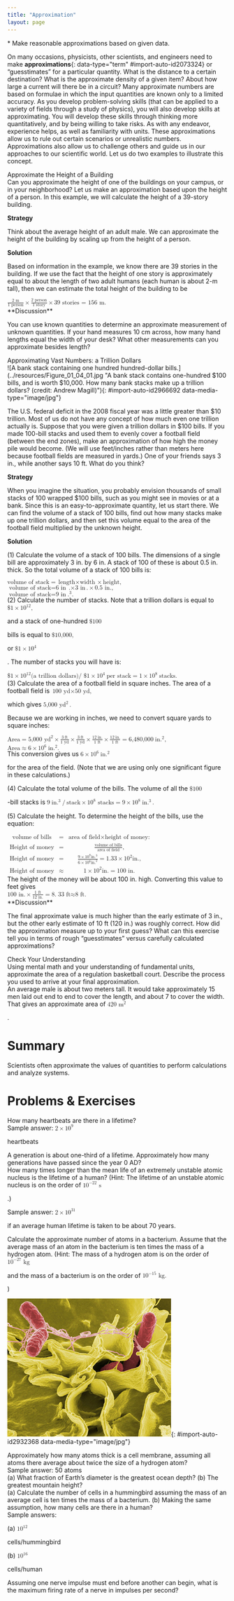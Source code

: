 ```yaml
---
title: "Approximation"
layout: page
---
```



<div data-type="abstract" markdown="1">
* Make reasonable approximations based on given data.

</div>

On many occasions, physicists, other scientists, and engineers need to make **approximations**{: data-type="term" #import-auto-id2073324} or “guesstimates” for a particular quantity. What is the distance to a certain destination? What is the approximate density of a given item? About how large a current will there be in a circuit? Many approximate numbers are based on formulae in which the input quantities are known only to a limited accuracy. As you develop problem-solving skills (that can be applied to a variety of fields through a study of physics), you will also develop skills at approximating. You will develop these skills through thinking more quantitatively, and by being willing to take risks. As with any endeavor, experience helps, as well as familiarity with units. These approximations allow us to rule out certain scenarios or unrealistic numbers. Approximations also allow us to challenge others and guide us in our approaches to our scientific world. Let us do two examples to illustrate this concept.

<div data-type="example" markdown="1">
<div data-type="title">
Approximate the Height of a Building
</div>
Can you approximate the height of one of the buildings on your campus, or in your neighborhood? Let us make an approximation based upon the height of a person. In this example, we will calculate the height of a 39-story building.

**Strategy**

Think about the average height of an adult male. We can approximate the height of the building by scaling up from the height of a person.

**Solution**

Based on information in the example, we know there are 39 stories in the building. If we use the fact that the height of one story is approximately equal to about the length of two adult humans (each human is about 2-m tall), then we can estimate the total height of the building to be

<div data-type="equation" id="eip-159">
<math xmlns="http://www.w3.org/1998/Math/MathML"><semantics><mrow><mrow><mrow><mrow><mrow><mfrac><mrow><mtext> 2 m</mtext></mrow><mrow><mtext>1 person</mtext></mrow></mfrac><mo stretchy="false">×</mo><mfrac><mrow><mtext>2 person</mtext></mrow><mrow><mtext>1 story</mtext></mrow></mfrac></mrow><mo stretchy="false">×</mo></mrow><mtext>39 stories = 156 m</mtext></mrow></mrow><mrow><mtext>.</mtext></mrow><mrow /></mrow><annotation encoding="StarMath 5.0"> size 12{ { {2" m"} over {1" person"} } times { {2" person"} over {1" story"} } times "39"" stories = 156 m"} {}</annotation></semantics></math>
</div>
**Discussion**

You can use known quantities to determine an approximate measurement of unknown quantities. If your hand measures 10 cm across, how many hand lengths equal the width of your desk? What other measurements can you approximate besides length?

</div>

<div data-type="example" markdown="1">
<div data-type="title">
Approximating Vast Numbers: a Trillion Dollars
</div>
![A bank stack containing one hundred hundred-dollar bills.](../resources/Figure_01_04_01.jpg "A bank stack contains one-hundred $100 bills, and is worth $10,000. How many bank stacks make up a trillion dollars? (credit: Andrew Magill)"){: #import-auto-id2966692 data-media-type="image/jpg"}


The U.S. federal deficit in the 2008 fiscal year was a little greater than $10 trillion. Most of us do not have any concept of how much even one trillion actually is. Suppose that you were given a trillion dollars in $100 bills. If you made 100-bill stacks and used them to evenly cover a football field (between the end zones), make an approximation of how high the money pile would become. (We will use feet/inches rather than meters here because football fields are measured in yards.) One of your friends says 3 in., while another says 10 ft. What do you think?

**Strategy**

When you imagine the situation, you probably envision thousands of small stacks of 100 wrapped $100 bills, such as you might see in movies or at a bank. Since this is an easy-to-approximate quantity, let us start there. We can find the volume of a stack of 100 bills, find out how many stacks make up one trillion dollars, and then set this volume equal to the area of the football field multiplied by the unknown height.

**Solution**

(1) Calculate the volume of a stack of 100 bills. The dimensions of a single bill are approximately 3 in. by 6 in. A stack of 100 of these is about 0.5 in. thick. So the total volume of a stack of 100 bills is:

<div data-type="equation" id="eip-51">
<math xmlns="http://www.w3.org/1998/Math/MathML"> <semantics> <mrow> <mrow> <mtable columnalign="left"> <mtr> <mrow> <mrow> <mrow> <mtext>volume of stack</mtext> <mo stretchy="false">=</mo> <mrow> <mrow> <mtext>length</mtext> <mo stretchy="false">×</mo> <mtext>width</mtext> </mrow> <mo stretchy="false">×</mo> <mtext>height,</mtext> </mrow> </mrow> </mrow> <mrow /> </mrow> </mtr> <mtr> <mrow> <mrow> <mrow> <mrow> <mtext>volume of stack</mtext> <mo stretchy="false">=</mo> <mtext>6 in</mtext> </mrow> <mrow> <mtext>.</mtext> <mo stretchy="false">×</mo> <mtext>3 in</mtext> </mrow> <mrow> <mtext>.</mtext> <mo stretchy="false">×</mo> <mn>0</mn> </mrow> <mtext>.</mtext> <mtext>5 in</mtext> <mtext>.</mtext> <mi>,</mi> </mrow> </mrow> <mrow /> </mrow> </mtr> <mtr> <mrow> <mrow> <mrow> <mrow> <mtext>volume of stack</mtext> <mo stretchy="false">=</mo> <mtext>9 in</mtext> </mrow> <msup> <mtext>.</mtext> <mrow> <mn>3</mn> </mrow> </msup> <mtext>.</mtext> </mrow> </mrow> <mrow /> </mrow> </mtr> </mtable> <mrow /> </mrow> </mrow> <annotation encoding="StarMath 5.0">alignl { stack { size 12{"volume of stack"="length" times "width" times "height,"} {} # size 12{"volume of stack"="6 in" "." times "3 in" "." times 0 "." "5 in" "." ,} {} # size 12{"volume of stack"="9 in" "." rSup { size 8{3} } "." } {} } } {}</annotation> </semantics> </math>
</div>
(2) Calculate the number of stacks. Note that a trillion dollars is equal to <math xmlns="http://www.w3.org/1998/Math/MathML"><semantics><mrow><mrow><mrow><mi>$</mi><mrow><mn>1</mn><mo stretchy="false">×</mo><msup><mtext>10</mtext><mrow><mtext>12</mtext></mrow></msup></mrow></mrow></mrow><mo>,</mo></mrow><annotation encoding="StarMath 5.0"> size 12{$1 times "10" rSup { size 8{"12"} } } {}</annotation></semantics></math>

 and a stack of one-hundred <math xmlns="http://www.w3.org/1998/Math/MathML"><semantics><mrow><mrow><mrow><mi>$</mi><mtext>100</mtext></mrow></mrow><mrow /></mrow><annotation encoding="StarMath 5.0"> size 12{$"100"} {}</annotation></semantics></math>

 bills is equal to <math xmlns="http://www.w3.org/1998/Math/MathML"><semantics><mrow><mrow><mrow><mi>$</mi><mtext>10</mtext><mi>,</mi><mtext>000</mtext><mi>,</mi></mrow></mrow><mrow /></mrow><annotation encoding="StarMath 5.0"> size 12{$"10","000",} {}</annotation></semantics></math>

 or <math xmlns="http://www.w3.org/1998/Math/MathML"><semantics><mrow><mrow><mrow><mi>$</mi><mrow><mn>1</mn><mo stretchy="false">×</mo><msup><mtext>10</mtext><mrow><mn>4</mn></mrow></msup></mrow></mrow></mrow><mrow /></mrow><annotation encoding="StarMath 5.0"> size 12{$1 times "10" rSup { size 8{4} } } {}</annotation></semantics></math>

. The number of stacks you will have is:

<div data-type="equation" id="eip-203">
<math xmlns="http://www.w3.org/1998/Math/MathML"> <semantics> <mrow> <mrow> <mrow> <mi>$</mi> <mrow> <mn>1</mn> <mo stretchy="false">×</mo> <msup> <mtext>10</mtext> <mrow> <mtext>12</mtext> </mrow> </msup> </mrow> <mo stretchy="false">(</mo> <mtext>a trillion dollars</mtext> <mo stretchy="false">)</mo> <mrow> <mtext> / $1</mtext> <mo stretchy="false">×</mo> <msup> <mtext>10</mtext> <mrow> <mn>4</mn> </mrow> </msup> </mrow> <mrow> <mspace width="0.25em" /> <mtext>per stack</mtext> <mo stretchy="false">=</mo> <mrow> <mn>1</mn> <mo stretchy="false">×</mo> <msup> <mtext>10</mtext> <mn>8</mn> </msup> </mrow> </mrow> <mspace width="0.25em" /> <mtext>stacks.</mtext> </mrow> </mrow> <mrow /> </mrow> <annotation encoding="StarMath 5.0"> size 12{$1 times "10" rSup { size 8{"12"} } \( "a trillion dollars" \) " / $1" times "10" rSup { size 8{4} } " per stack"=1 times "10""" lSup { size 8{8} } " stacks"} {}</annotation> </semantics> </math>
</div>
(3) Calculate the area of a football field in square inches. The area of a football field is <math xmlns="http://www.w3.org/1998/Math/MathML"><semantics><mrow><mrow><mrow><mrow><mtext>100 yd</mtext><mo stretchy="false">×</mo></mrow><mtext>50 yd,</mtext></mrow></mrow><mrow /></mrow></semantics></math>

 which gives <math xmlns="http://www.w3.org/1998/Math/MathML"><semantics><mrow><mrow><mrow><mn>5,</mn><msup><mtext>000 yd</mtext><mrow><mn>2</mn></mrow></msup></mrow></mrow><mo>.</mo></mrow><annotation encoding="StarMath 5.0"> size 12{5,"000 yd" rSup { size 8{2} } } {}</annotation></semantics></math>

 Because we are working in inches, we need to convert square yards to square inches:

<div data-type="equation" id="eip-446">
<math xmlns="http://www.w3.org/1998/Math/MathML"> <semantics> <mrow> <mrow> <mtable> <mtr> <mrow> <mrow> <mrow> <mrow> <mrow> <mtext>Area</mtext> <mo stretchy="false">=</mo> <mrow> <mrow> <mrow> <mrow> <msup> <mtext>5,000 yd</mtext> <mrow> <mn>2</mn> </mrow> </msup> <mo stretchy="false">×</mo> <mfrac> <mrow> <mn>3</mn> <mspace width="0.25em" /> <mtext>ft</mtext> </mrow> <mtext>1 yd</mtext> </mfrac> </mrow> <mo stretchy="false">×</mo> <mfrac> <mrow> <mn>3</mn> <mspace width="0.25em" /> <mtext>ft</mtext> </mrow> <mtext>1 yd</mtext> </mfrac> </mrow> <mo stretchy="false">×</mo> <mfrac> <mrow> <mtext>12</mtext> <mspace width="0.25em" /> <mtext>in</mtext> <mtext>.</mtext> </mrow> <mtext>1 ft</mtext> </mfrac> </mrow> <mo stretchy="false">×</mo> <mfrac> <mrow> <mtext>12</mtext> <mspace width="0.25em" /> <mtext>in</mtext> <mtext>.</mtext> </mrow> <mtext>1 ft</mtext> </mfrac> </mrow> </mrow> <mo stretchy="false">=</mo> <mn>6,</mn> </mrow> <mtext>480</mtext> <mi>,</mi> <mtext>000</mtext> <mspace width="0.25em" /> <mtext> in</mtext> <msup> <mtext>.</mtext> <mrow> <mn>2</mn> </mrow> </msup> <mi>,</mi> </mrow> </mrow> <mrow /> </mrow> </mtr> <mtr> <mrow> <mrow> <mtext>Area</mtext> <mo stretchy="false">≈</mo> <mrow> <mn>6</mn> <mo stretchy="false">×</mo> <msup> <mtext>10</mtext> <mrow> <mn>6</mn> </mrow> </msup> </mrow> </mrow> <mspace width="0.25em" /> <mtext>in</mtext> <msup> <mtext>.</mtext> <mrow> <mn>2</mn> </mrow> </msup> <mtext>.</mtext> <mrow /> </mrow> </mtr> </mtable> <mrow /> </mrow> </mrow> <annotation encoding="StarMath 5.0">alignl { stack { size 12{"Area"="5,000 yd" rSup { size 8{2} } times { {3" ft"} over {"1yd"} } times { {3" ft"} over {"1yd"} } times { {"12"" in" "." } over {"1 foot"} } times { {"12"" in" "." } over {"1 foot"} } =6,"480","000"" in" "." rSup { size 8{2} } ,} {} # "Area" approx 6 times "10" rSup { size 8{6} } " in" "." rSup { size 8{2} } "." {} } } {}</annotation> </semantics> </math>
</div>
This conversion gives us <math xmlns="http://www.w3.org/1998/Math/MathML"><semantics><mrow><mrow><mrow><mrow><mn>6</mn><mo stretchy="false">×</mo><msup><mtext>10</mtext><mrow><mn>6</mn></mrow></msup></mrow><mspace width="0.25em" /><mtext>in</mtext><msup><mtext>.</mtext><mrow><mn>2</mn></mrow></msup></mrow></mrow><mrow /></mrow><annotation encoding="StarMath 5.0"> size 12{6 times "10" rSup { size 8{6} } `"in" "." rSup { size 8{2} } } {}</annotation></semantics></math>

 for the area of the field. (Note that we are using only one significant figure in these calculations.)

(4) Calculate the total volume of the bills. The volume of all the <math xmlns="http://www.w3.org/1998/Math/MathML"><semantics><mrow><mrow><mrow><mi>$</mi><mtext>100</mtext></mrow></mrow><mrow /></mrow><annotation encoding="StarMath 5.0"> size 12{$"100"} {}</annotation></semantics></math>

-bill stacks is <math xmlns="http://www.w3.org/1998/Math/MathML"><semantics><mrow><mrow><mrow><mn>9</mn><mspace width="0.25em" /><mtext>in</mtext><mrow><mrow><msup><mtext>.</mtext><mrow><mn>3</mn></mrow></msup><mo stretchy="false">/</mo><mtext>stack</mtext></mrow><mo stretchy="false">×</mo><msup><mtext>10</mtext><mrow><mn>8</mn></mrow></msup></mrow><mrow><mtext> stacks</mtext><mo stretchy="false">=</mo><mrow><mn>9</mn><mo stretchy="false">×</mo><msup><mtext>10</mtext><mrow><mn>8</mn></mrow></msup></mrow></mrow><mspace width="0.25em" /><mtext>in</mtext><msup><mtext>.</mtext><mrow><mn>3</mn></mrow></msup></mrow></mrow><mo>.</mo></mrow><annotation encoding="StarMath 5.0"> size 12{9" in" "." rSup { size 8{3} } /"stack" times "10" rSup { size 8{8} } "stacks"=9 times "10" rSup { size 8{8} } " in" "." rSup { size 8{3} } } {}</annotation></semantics></math>

(5) Calculate the height. To determine the height of the bills, use the equation:

<div data-type="equation" id="eip-690">
<math xmlns="http://www.w3.org/1998/Math/MathML"> <semantics> <mrow> <mrow> <mtable columnalign="left"> <mtr> <mtd> <mtext>volume of bills</mtext></mtd> <mtd> <mo stretchy="false">=</mo></mtd> <mtd> <mtext>area of field</mtext> <mo stretchy="false">×</mo> <mtext>height of money:</mtext></mtd> </mtr> <mtr> <mtd> <mtext>Height of money</mtext></mtd> <mtd> <mo stretchy="false">=</mo></mtd> <mtd> <mfrac> <mtext>volume of bills</mtext> <mtext>area of field</mtext> </mfrac> <mi>,</mi></mtd> </mtr> <mtr> <mtd> <mtext>Height of money</mtext></mtd> <mtd> <mo stretchy="false">=</mo></mtd> <mtd> <mfrac> <mrow> <mrow> <mn>9</mn> <mo stretchy="false">×</mo> <msup> <mtext>10</mtext> <mrow> <mn>8</mn> </mrow> </msup> </mrow> <mtext> in</mtext> <msup> <mtext>.</mtext> <mrow> <mn>3</mn> </mrow> </msup> </mrow> <mrow> <mrow> <mn>6</mn> <mo stretchy="false">×</mo> <msup> <mtext>10</mtext> <mrow> <mn>6</mn> </mrow> </msup> </mrow> <msup> <mtext> in.</mtext> <mn>2</mn> </msup> </mrow> </mfrac> <mo stretchy="false">=</mo> <mn>1.33</mn> <mo stretchy="false">×</mo> <msup> <mtext>10</mtext> <mn>2</mn> </msup> <mtext> in.,</mtext></mtd> </mtr> <mtr> <mtd> <mtext>Height of money</mtext></mtd> <mtd> <mo stretchy="false">≈</mo></mtd> <mtd> <mn>1</mn> <mo stretchy="false">×</mo> <msup> <mtext>10</mtext> <mn>2</mn> </msup> <mtext> in.</mtext> <mo stretchy="false">=</mo> <mtext>100 in.</mtext></mtd> </mtr> </mtable> </mrow> </mrow> <annotation encoding="StarMath 5.0">alignl { stack { size 12{"volume of bills"="area of field" times "height of money:"} {} # size 12{"Height of money"= { {"volume of bills"} over {"area of field"} } ,} {} # size 12{"Height of money"= { {9 times "10" rSup { size 8{8} } " in" "." rSup { size 8{3} } } over {6 times "10" rSup { size 8{6} } " in" "." rSup { size 8{2} } } } =1 "." "33" times "10" rSup { size 8{2} } " in" "." ,} {} # "Height of money" approx 1 times "10" rSup { size 8{2} } " in" "." ="100 in" "." {} } } {}</annotation> </semantics> </math>
</div>
The height of the money will be about 100 in. high. Converting this value to feet gives

<div data-type="equation" id="eip-635">
<math xmlns="http://www.w3.org/1998/Math/MathML"><semantics><mrow><mrow><mrow><mtext>100 in</mtext><mrow><mrow><mtext>.</mtext><mo stretchy="false">×</mo><mfrac><mtext>1 ft</mtext><mrow><mtext>12 in</mtext><mtext>.</mtext></mrow></mfrac></mrow><mo stretchy="false">=</mo><mn>8</mn></mrow><mtext>.</mtext><mrow><mtext>33 ft</mtext><mo stretchy="false">≈</mo><mtext>8 ft.</mtext></mrow></mrow></mrow><mrow /></mrow><annotation encoding="StarMath 5.0"> size 12{"100 in" "." times { {"1ft"} over {"12 in" "." } } =8 "." "33 ft" approx "8 ft"} {}</annotation></semantics></math>
</div>
**Discussion**

The final approximate value is much higher than the early estimate of 3 in., but the other early estimate of 10 ft (120 in.) was roughly correct. How did the approximation measure up to your first guess? What can this exercise tell you in terms of rough “guesstimates” versus carefully calculated approximations?

</div>

<div data-type="exercise" print-placement="here" data-label="">
<div data-type="title">
Check Your Understanding
</div>
<div data-type="problem" markdown="1">
Using mental math and your understanding of fundamental units, approximate the area of a regulation basketball court. Describe the process you used to arrive at your final approximation.

</div>
<div data-type="solution" print-placement="here" markdown="1">
An average male is about two meters tall. It would take approximately 15 men laid out end to end to cover the length, and about 7 to cover the width. That gives an approximate area of <math xmlns="http://www.w3.org/1998/Math/MathML"><semantics><mrow><mrow><mrow><mtext>420</mtext><msup><mtext> m</mtext><mrow><mn>2</mn></mrow></msup></mrow></mrow><mrow /></mrow><annotation encoding="StarMath 5.0"> size 12{"420"" m" rSup { size 8{2} } } {}</annotation></semantics></math>

.

</div>
</div>

# Summary

Scientists often approximate the values of quantities to perform calculations and analyze systems.

# Problems &amp; Exercises

<div data-type="exercise" data-label="problems-exercises">
<div data-type="problem" markdown="1">
How many heartbeats are there in a lifetime?

</div>
<div data-type="solution" markdown="1">
Sample answer: <math xmlns="http://www.w3.org/1998/Math/MathML"><semantics><mrow><mrow><mrow><mn>2</mn><mo stretchy="false">×</mo><msup><mtext>10</mtext><mrow><mn>9</mn></mrow></msup></mrow></mrow><mrow /></mrow><annotation encoding="StarMath 5.0"> size 12{2 times "10" rSup { size 8{9} } } {}</annotation></semantics></math>

 heartbeats

</div>
</div>

<div data-type="exercise" data-label="problems-exercises">
<div data-type="problem" markdown="1">
A generation is about one-third of a lifetime. Approximately how many generations have passed since the year 0 AD?

</div>
</div>

<div data-type="exercise" data-label="problems-exercises">
<div data-type="problem" markdown="1">
How many times longer than the mean life of an extremely unstable atomic nucleus is the lifetime of a human? (Hint: The lifetime of an unstable atomic nucleus is on the order of <math xmlns="http://www.w3.org/1998/Math/MathML"><semantics><mrow><mrow><mrow><msup><mtext>10</mtext><mrow><mrow><mo stretchy="false">−</mo><mtext>22</mtext></mrow></mrow></msup><mtext> s</mtext></mrow></mrow><mrow /></mrow><annotation encoding="StarMath 5.0"> size 12{"10" rSup { size 8{ - "22"} } " s"} {}</annotation></semantics></math>

.)

</div>
<div data-type="solution" markdown="1">
Sample answer: <math xmlns="http://www.w3.org/1998/Math/MathML"><semantics><mrow><mrow><mrow><mn>2</mn><mo stretchy="false">×</mo><msup><mtext>10</mtext><mrow><mtext>31</mtext></mrow></msup></mrow></mrow><mrow /></mrow><annotation encoding="StarMath 5.0"> size 12{2 times "10" rSup { size 8{"31"} } } {}</annotation></semantics></math>

 if an average human lifetime is taken to be about 70 years.

</div>
</div>

<div data-type="exercise" data-label="problems-exercises">
<div data-type="problem" markdown="1">
Calculate the approximate number of atoms in a bacterium. Assume that the average mass of an atom in the bacterium is ten times the mass of a hydrogen atom. (Hint: The mass of a hydrogen atom is on the order of <math xmlns="http://www.w3.org/1998/Math/MathML"><semantics><mrow><mrow><mrow><msup><mtext>10</mtext><mrow><mrow><mo stretchy="false">−</mo><mtext>27</mtext></mrow></mrow></msup><mtext> kg</mtext></mrow></mrow><mrow /></mrow><annotation encoding="StarMath 5.0"> size 12{"10" rSup { size 8{ - "27"} } " kg"} {}</annotation></semantics></math>

 and the mass of a bacterium is on the order of <math xmlns="http://www.w3.org/1998/Math/MathML"><semantics><mrow><mrow><mrow><msup><mtext>10</mtext><mrow><mrow><mo stretchy="false">−</mo><mtext>15</mtext></mrow></mrow></msup><mtext> kg.</mtext></mrow></mrow><mrow /></mrow><annotation encoding="StarMath 5.0"> size 12{"10" rSup { size 8{ - "15"} } "kg"} {}</annotation></semantics></math>

)

</div>
</div>

 ![A magnified image of the bacterium Salmonella attacking a human cell. The bacterium is rod shaped and about zero point seven to one point five micrometers in diameter and two to five micrometers in length.](../resources/Figure_01_04_02.jpg "This color-enhanced photo shows Salmonella typhimurium (red) attacking human cells. These bacteria are commonly known for causing foodborne illness. Can you estimate the number of atoms in each bacterium? (credit: Rocky Mountain Laboratories, NIAID, NIH)"){: #import-auto-id2932368 data-media-type="image/jpg"}

<div data-type="exercise" data-label="problems-exercises">
<div data-type="problem" markdown="1">
Approximately how many atoms thick is a cell membrane, assuming all atoms there average about twice the size of a hydrogen atom?

</div>
<div data-type="solution" markdown="1">
Sample answer: 50 atoms

</div>
</div>

<div data-type="exercise" data-label="problems-exercises">
<div data-type="problem" markdown="1">
(a) What fraction of Earth’s diameter is the greatest ocean depth? (b) The greatest mountain height?

</div>
</div>

<div data-type="exercise" data-label="problems-exercises">
<div data-type="problem" markdown="1">
(a) Calculate the number of cells in a hummingbird assuming the mass of an average cell is ten times the mass of a bacterium. (b) Making the same assumption, how many cells are there in a human?

</div>
<div data-type="solution" markdown="1">
Sample answers:

(a) <math xmlns="http://www.w3.org/1998/Math/MathML"><semantics><mrow><mrow><msup><mtext>10</mtext><mrow><mtext>12</mtext></mrow></msup></mrow><mrow /></mrow><annotation encoding="StarMath 5.0"> size 12{"10" rSup { size 8{"12"} } } {}</annotation></semantics></math>

 cells/hummingbird

(b) <math xmlns="http://www.w3.org/1998/Math/MathML"><semantics><mrow><mrow><msup><mtext>10</mtext><mrow><mtext>16</mtext></mrow></msup></mrow><mrow /></mrow><annotation encoding="StarMath 5.0"> size 12{"10" rSup { size 8{"16"} } } {}</annotation></semantics></math>

 cells/human

</div>
</div>

<div data-type="exercise" data-label="problems-exercises">
<div data-type="problem" markdown="1">
Assuming one nerve impulse must end before another can begin, what is the maximum firing rate of a nerve in impulses per second?

</div>
</div>

